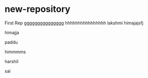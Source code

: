 # new-repository
First Rep
ggggggggggggggg
hhhhhhhhhhhhhhhh
lakshmi himajajsfj



himajja



paddu


himmmms


harshil

sai 


